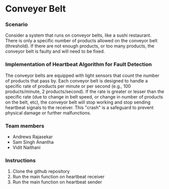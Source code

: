 # Conveyer Belt

### Scenario
Consider a system that runs on conveyor belts, like a sushi restaurant.
There is only a specific number of products allowed on the conveyor belt (threshold).
If there are not enough products, or too many products, the conveyor belt is faulty and will need to be fixed.

### Implementation of Heartbeat Algorithm for Fault Detection
The conveyor belts are equipped with light sensors that count the number of products that pass by.
Each conveyor belt is designed to handle a specific rate of products per minute or per second (e.g., 100 products/minute, 2 products/second). 
If the rate is greater or lesser than the specific rate (due to change in belt speed, or change in number of products on the belt, etc), the conveyor belt will stop working and stop sending heartbeat signals to the receiver.  This "crash" is a safeguard to prevent physical damage or further malfunctions.

### Team members
- Andrews Rajasekar
- Sam Singh Anantha
- Vidit Naithani

### Instructions
1. Clone the github repository
2. Run the main function on heartbeat receiver
3. Run the main function on heartbeat sender
